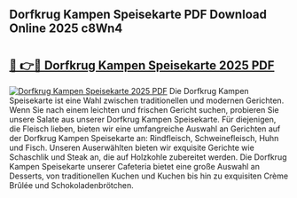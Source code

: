 ## Dorfkrug Kampen Speisekarte PDF Download Online 2025 c8Wn4

# <h2><a href="http://gccki9f.nevu.top/?p=Dorfkrug+Kampen+Speisekarte">🔗 👉🔴 Dorfkrug Kampen Speisekarte 2025 PDF</a></h2>

[![Dorfkrug Kampen Speisekarte 2025 PDF](https://i.imgur.com/dBaPXMq.png)](http://gccki9f.nevu.top/?p=Dorfkrug+Kampen+Speisekarte)
Die Dorfkrug Kampen Speisekarte ist eine Wahl zwischen traditionellen und modernen Gerichten. Wenn Sie nach einem leichten und frischen Gericht suchen, probieren Sie unsere Salate aus unserer Dorfkrug Kampen Speisekarte. Für diejenigen, die Fleisch lieben, bieten wir eine umfangreiche Auswahl an Gerichten auf der Dorfkrug Kampen Speisekarte an: Rindfleisch, Schweinefleisch, Huhn und Fisch. Unseren Auserwählten bieten wir exquisite Gerichte wie Schaschlik und Steak an, die auf Holzkohle zubereitet werden. Die Dorfkrug Kampen Speisekarte unserer Cafeteria bietet eine große Auswahl an Desserts, von traditionellen Kuchen und Kuchen bis hin zu exquisiten Crème Brûlée und Schokoladenbrötchen.
